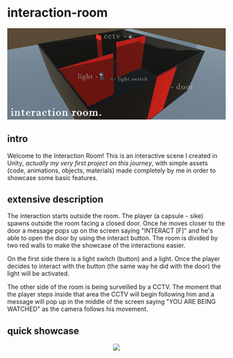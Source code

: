 # interaction-room
<p align="center">
  <img src="https://github.com/tsantilas/interaction-room/blob/main/Showcase/interaction_room_banner.png?raw=true">
</p>

## intro
Welcome to the Interaction Room! This is an interactive scene I created in Unity,<i> actually my very first project on this journey</i>, with simple assets (code, animations, objects, materials) made completely by me in order to showcase some basic features.

## extensive description
The interaction starts outside the room. The player (a capsule - sike) spawns outside the room facing a closed door. Once he moves closer to the door a message pops up on the screen saying "INTERACT [F]" and he's able to open the door by using the interact button.
The room is divided by two red walls to make the showcase of the interactions easier.

On the first side there is a light switch (button) and a light. Once the player decides to interact with the button (the same way he did with the door) the light will be activated.

The other side of the room is being surveilled by a CCTV. The moment that the player steps inside that area the CCTV will begin following him and a message will pop up in the middle of the screen saying "YOU ARE BEING WATCHED" as the camera follows his movement.

## quick showcase
<p align="center">
  <img src="https://github.com/tsantilas/interaction-room/blob/main/Showcase/interaction-room-showcase.gif">
</p>
